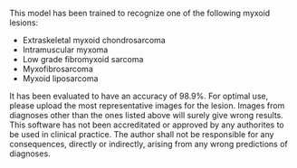 This model has been trained to recognize one of the following myxoid lesions:
- Extraskeletal myxoid chondrosarcoma
- Intramuscular myxoma
- Low grade fibromyxoid sarcoma
- Myxofibrosarcoma
- Myxoid liposarcoma

It has been evaluated to have an accuracy of 98.9%.
For optimal use, please upload the most representative images for the lesion.
Images from diagnoses other than the ones listed above will surely give wrong results.
This software has not been accreditated or approved by any authorites to be used in clinical practice.
The author shall not be responsible for any consequences, directly or indirectly, arising from any wrong predictions of diagnoses.
